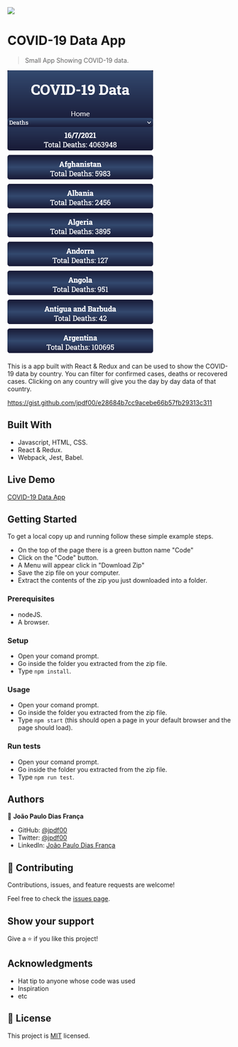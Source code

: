 ![](https://img.shields.io/badge/Microverse-blueviolet)

# COVID-19 Data App

> Small App Showing COVID-19 data.

![screenshot](./src/Assets/imgs/app-screenshot.png)

This is a app built with React & Redux and can be used to show the COVID-19 data by country.
You can filter for confirmed cases, deaths or recovered cases.
Clicking on any country will give you the day by day data of that country.

https://gist.github.com/jpdf00/e28684b7cc9acebe66b57fb29313c311

## Built With

- Javascript, HTML, CSS.
- React & Redux.
- Webpack, Jest, Babel.

## Live Demo

[COVID-19 Data App](https://covid-app-jpdf00.herokuapp.com/)


## Getting Started

To get a local copy up and running follow these simple example steps.

- On the top of the page there is a green button name "Code"
- Click on the "Code" button.
- A Menu will appear click in "Download Zip"
- Save the zip file on your computer.
- Extract the contents of the zip you just downloaded into a folder.

### Prerequisites

- nodeJS.
- A browser.

### Setup

- Open your comand prompt.
- Go inside the folder you extracted from the zip file.
- Type `npm install`.

### Usage

- Open your comand prompt.
- Go inside the folder you extracted from the zip file.
- Type `npm start` (this should open a page in your default browser and the page should load).

### Run tests

- Open your comand prompt.
- Go inside the folder you extracted from the zip file.
- Type `npm run test`.

## Authors

👤 **João Paulo Dias França**

- GitHub: [@jpdf00](https://github.com/jpdf00)
- Twitter: [@jpdf00](https://twitter.com/jpdf00)
- LinkedIn: [João Paulo Dias França](https://www.linkedin.com/in/jpdf00/)

## 🤝 Contributing

Contributions, issues, and feature requests are welcome!

Feel free to check the [issues page](https://github.com/jpdf00/covid-app).

## Show your support

Give a ⭐️ if you like this project!

## Acknowledgments

- Hat tip to anyone whose code was used
- Inspiration
- etc

## 📝 License

This project is [MIT](./LICENSE) licensed.
